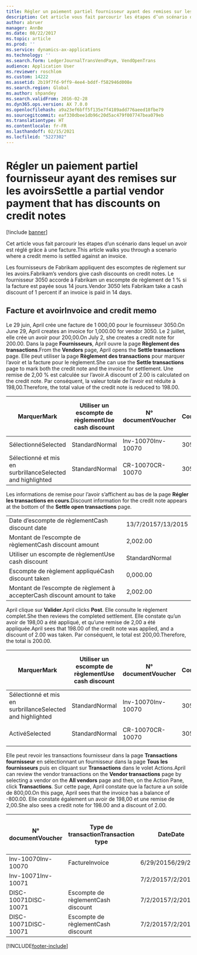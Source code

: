 ```yaml
---
title: Régler un paiement partiel fournisseur ayant des remises sur les avoirs
description: Cet article vous fait parcourir les étapes d’un scénario dans lequel un avoir est réglé grâce à une facture.
author: abruer
manager: AnnBe
ms.date: 08/22/2017
ms.topic: article
ms.prod: ''
ms.service: dynamics-ax-applications
ms.technology: ''
ms.search.form: LedgerJournalTransVendPaym, VendOpenTrans
audience: Application User
ms.reviewer: roschlom
ms.custom: 14222
ms.assetid: 2b19f7fd-9ff9-4ee4-bddf-f582946d008e
ms.search.region: Global
ms.author: shpandey
ms.search.validFrom: 2016-02-28
ms.dyn365.ops.version: AX 7.0.0
ms.openlocfilehash: a9a23ef6bff5f135e7f4189add776aeed18fbe79
ms.sourcegitcommit: eaf330dbee1db96c20d5ac479f007747bea079eb
ms.translationtype: HT
ms.contentlocale: fr-FR
ms.lasthandoff: 02/15/2021
ms.locfileid: "5227302"
---
```

# <a name="settle-a-partial-vendor-payment-that-has-discounts-on-credit-notes"></a><span data-ttu-id="2e084-103">Régler un paiement partiel fournisseur ayant des remises sur les avoirs</span><span class="sxs-lookup"><span data-stu-id="2e084-103">Settle a partial vendor payment that has discounts on credit notes</span></span>

[!include [banner](../includes/banner.md)]

<span data-ttu-id="2e084-104">Cet article vous fait parcourir les étapes d’un scénario dans lequel un avoir est réglé grâce à une facture.</span><span class="sxs-lookup"><span data-stu-id="2e084-104">This article walks you through a scenario where a credit memo is settled against an invoice.</span></span>

<span data-ttu-id="2e084-105">Les fournisseurs de Fabrikam appliquent des escomptes de règlement sur les avoirs.</span><span class="sxs-lookup"><span data-stu-id="2e084-105">Fabrikam’s vendors give cash discounts on credit notes.</span></span> <span data-ttu-id="2e084-106">Le fournisseur 3050 accorde à Fabrikam un escompte de règlement de 1 % si la facture est payée sous 14 jours.</span><span class="sxs-lookup"><span data-stu-id="2e084-106">Vendor 3050 lets Fabrikam take a cash discount of 1 percent if an invoice is paid in 14 days.</span></span>

## <a name="invoice-and-credit-memo"></a><span data-ttu-id="2e084-107">Facture et avoir</span><span class="sxs-lookup"><span data-stu-id="2e084-107">Invoice and credit memo</span></span>
<span data-ttu-id="2e084-108">Le 29 juin, April crée une facture de 1 000,00 pour le fournisseur 3050.</span><span class="sxs-lookup"><span data-stu-id="2e084-108">On June 29, April creates an invoice for 1,000.00 for vendor 3050.</span></span> <span data-ttu-id="2e084-109">Le 2 juillet, elle crée un avoir pour 200,00.</span><span class="sxs-lookup"><span data-stu-id="2e084-109">On July 2, she creates a credit note for 200.00.</span></span> <span data-ttu-id="2e084-110">Dans la page **Fournisseurs**, April ouvre la page **Règlement des transactions**.</span><span class="sxs-lookup"><span data-stu-id="2e084-110">From the **Vendors** page, April opens the **Settle transactions** page.</span></span> <span data-ttu-id="2e084-111">Elle peut utiliser la page **Règlement des transactions** pour marquer l’avoir et la facture pour le règlement.</span><span class="sxs-lookup"><span data-stu-id="2e084-111">She can use the **Settle transactions** page to mark both the credit note and the invoice for settlement.</span></span> <span data-ttu-id="2e084-112">Une remise de 2,00 % est calculée sur l’avoir.</span><span class="sxs-lookup"><span data-stu-id="2e084-112">A discount of 2.00 is calculated on the credit note.</span></span> <span data-ttu-id="2e084-113">Par conséquent, la valeur totale de l’avoir est réduite à 198,00.</span><span class="sxs-lookup"><span data-stu-id="2e084-113">Therefore, the total value of the credit note is reduced to 198.00.</span></span>

| <span data-ttu-id="2e084-114">Marquer</span><span class="sxs-lookup"><span data-stu-id="2e084-114">Mark</span></span>                     | <span data-ttu-id="2e084-115">Utiliser un escompte de règlement</span><span class="sxs-lookup"><span data-stu-id="2e084-115">Use cash discount</span></span> | <span data-ttu-id="2e084-116">N° document</span><span class="sxs-lookup"><span data-stu-id="2e084-116">Voucher</span></span>   | <span data-ttu-id="2e084-117">Compte</span><span class="sxs-lookup"><span data-stu-id="2e084-117">Account</span></span> | <span data-ttu-id="2e084-118">Date</span><span class="sxs-lookup"><span data-stu-id="2e084-118">Date</span></span>      | <span data-ttu-id="2e084-119">Date d’échéance</span><span class="sxs-lookup"><span data-stu-id="2e084-119">Due date</span></span>  | <span data-ttu-id="2e084-120">Facture</span><span class="sxs-lookup"><span data-stu-id="2e084-120">Invoice</span></span> | <span data-ttu-id="2e084-121">Montant dans la devise de transaction</span><span class="sxs-lookup"><span data-stu-id="2e084-121">Amount in transaction currency</span></span> | <span data-ttu-id="2e084-122">Devise</span><span class="sxs-lookup"><span data-stu-id="2e084-122">Currency</span></span> | <span data-ttu-id="2e084-123">Montant à régler</span><span class="sxs-lookup"><span data-stu-id="2e084-123">Amount to settle</span></span> |
|--------------------------|-------------------|-----------|---------|-----------|-----------|---------|--------------------------------|----------|------------------|
| <span data-ttu-id="2e084-124">Sélectionné</span><span class="sxs-lookup"><span data-stu-id="2e084-124">Selected</span></span>                 | <span data-ttu-id="2e084-125">Standard</span><span class="sxs-lookup"><span data-stu-id="2e084-125">Normal</span></span>            | <span data-ttu-id="2e084-126">Inv-10070</span><span class="sxs-lookup"><span data-stu-id="2e084-126">Inv-10070</span></span> | <span data-ttu-id="2e084-127">3050</span><span class="sxs-lookup"><span data-stu-id="2e084-127">3050</span></span>    | <span data-ttu-id="2e084-128">6/29/2015</span><span class="sxs-lookup"><span data-stu-id="2e084-128">6/29/2015</span></span> | <span data-ttu-id="2e084-129">7/29/2015</span><span class="sxs-lookup"><span data-stu-id="2e084-129">7/29/2015</span></span> | <span data-ttu-id="2e084-130">10070</span><span class="sxs-lookup"><span data-stu-id="2e084-130">10070</span></span>   | <span data-ttu-id="2e084-131">-1 000,00</span><span class="sxs-lookup"><span data-stu-id="2e084-131">-1,000.00</span></span>                      | <span data-ttu-id="2e084-132">USD</span><span class="sxs-lookup"><span data-stu-id="2e084-132">USD</span></span>      | <span data-ttu-id="2e084-133">-990,00</span><span class="sxs-lookup"><span data-stu-id="2e084-133">-990.00</span></span>          |
| <span data-ttu-id="2e084-134">Sélectionné et mis en surbrillance</span><span class="sxs-lookup"><span data-stu-id="2e084-134">Selected and highlighted</span></span> | <span data-ttu-id="2e084-135">Standard</span><span class="sxs-lookup"><span data-stu-id="2e084-135">Normal</span></span>            | <span data-ttu-id="2e084-136">CR-10070</span><span class="sxs-lookup"><span data-stu-id="2e084-136">CR-10070</span></span>  | <span data-ttu-id="2e084-137">3050</span><span class="sxs-lookup"><span data-stu-id="2e084-137">3050</span></span>    | <span data-ttu-id="2e084-138">7/2/2015</span><span class="sxs-lookup"><span data-stu-id="2e084-138">7/2/2015</span></span>  | <span data-ttu-id="2e084-139">7/29/2015</span><span class="sxs-lookup"><span data-stu-id="2e084-139">7/29/2015</span></span> |         | <span data-ttu-id="2e084-140">200,00</span><span class="sxs-lookup"><span data-stu-id="2e084-140">200.00</span></span>                         | <span data-ttu-id="2e084-141">USD</span><span class="sxs-lookup"><span data-stu-id="2e084-141">USD</span></span>      | <span data-ttu-id="2e084-142">198,00</span><span class="sxs-lookup"><span data-stu-id="2e084-142">198.00</span></span>           |

<span data-ttu-id="2e084-143">Les informations de remise pour l’avoir s’affichent au bas de la page **Régler les transactions en cours**.</span><span class="sxs-lookup"><span data-stu-id="2e084-143">Discount information for the credit note appears at the bottom of the **Settle open transactions** page.</span></span>

|                              |           |
|------------------------------|-----------|
| <span data-ttu-id="2e084-144">Date d’escompte de règlement</span><span class="sxs-lookup"><span data-stu-id="2e084-144">Cash discount date</span></span>           | <span data-ttu-id="2e084-145">13/7/2015</span><span class="sxs-lookup"><span data-stu-id="2e084-145">7/13/2015</span></span> |
| <span data-ttu-id="2e084-146">Montant de l’escompte de règlement</span><span class="sxs-lookup"><span data-stu-id="2e084-146">Cash discount amount</span></span>         | <span data-ttu-id="2e084-147">2,00</span><span class="sxs-lookup"><span data-stu-id="2e084-147">2.00</span></span>      |
| <span data-ttu-id="2e084-148">Utiliser un escompte de règlement</span><span class="sxs-lookup"><span data-stu-id="2e084-148">Use cash discount</span></span>            | <span data-ttu-id="2e084-149">Standard</span><span class="sxs-lookup"><span data-stu-id="2e084-149">Normal</span></span>    |
| <span data-ttu-id="2e084-150">Escompte de règlement appliqué</span><span class="sxs-lookup"><span data-stu-id="2e084-150">Cash discount taken</span></span>          | <span data-ttu-id="2e084-151">0,00</span><span class="sxs-lookup"><span data-stu-id="2e084-151">0.00</span></span>      |
| <span data-ttu-id="2e084-152">Montant de l’escompte de règlement à accepter</span><span class="sxs-lookup"><span data-stu-id="2e084-152">Cash discount amount to take</span></span> | <span data-ttu-id="2e084-153">2,00</span><span class="sxs-lookup"><span data-stu-id="2e084-153">2.00</span></span>      |

<span data-ttu-id="2e084-154">April clique sur **Valider**.</span><span class="sxs-lookup"><span data-stu-id="2e084-154">April clicks **Post**.</span></span> <span data-ttu-id="2e084-155">Elle consulte le règlement complet.</span><span class="sxs-lookup"><span data-stu-id="2e084-155">She then reviews the completed settlement.</span></span> <span data-ttu-id="2e084-156">Elle constate qu’un avoir de 198,00 a été appliqué, et qu’une remise de 2,00 a été appliquée.</span><span class="sxs-lookup"><span data-stu-id="2e084-156">April sees that 198.00 of the credit note was applied, and a discount of 2.00 was taken.</span></span> <span data-ttu-id="2e084-157">Par conséquent, le total est 200,00.</span><span class="sxs-lookup"><span data-stu-id="2e084-157">Therefore, the total is 200.00.</span></span>

| <span data-ttu-id="2e084-158">Marquer</span><span class="sxs-lookup"><span data-stu-id="2e084-158">Mark</span></span>                     | <span data-ttu-id="2e084-159">Utiliser un escompte de règlement</span><span class="sxs-lookup"><span data-stu-id="2e084-159">Use cash discount</span></span> | <span data-ttu-id="2e084-160">N° document</span><span class="sxs-lookup"><span data-stu-id="2e084-160">Voucher</span></span>   | <span data-ttu-id="2e084-161">Compte</span><span class="sxs-lookup"><span data-stu-id="2e084-161">Account</span></span> | <span data-ttu-id="2e084-162">Date</span><span class="sxs-lookup"><span data-stu-id="2e084-162">Date</span></span>      | <span data-ttu-id="2e084-163">Date d’échéance</span><span class="sxs-lookup"><span data-stu-id="2e084-163">Due date</span></span>  | <span data-ttu-id="2e084-164">Facture</span><span class="sxs-lookup"><span data-stu-id="2e084-164">Invoice</span></span>  | <span data-ttu-id="2e084-165">Montant dans la devise de transaction</span><span class="sxs-lookup"><span data-stu-id="2e084-165">Amount in transaction currency</span></span> | <span data-ttu-id="2e084-166">Devise</span><span class="sxs-lookup"><span data-stu-id="2e084-166">Currency</span></span> | <span data-ttu-id="2e084-167">Montant à régler</span><span class="sxs-lookup"><span data-stu-id="2e084-167">Amount to settle</span></span> |
|--------------------------|-------------------|-----------|---------|-----------|-----------|----------|--------------------------------|----------|------------------|
| <span data-ttu-id="2e084-168">Sélectionné et mis en surbrillance</span><span class="sxs-lookup"><span data-stu-id="2e084-168">Selected and highlighted</span></span> | <span data-ttu-id="2e084-169">Standard</span><span class="sxs-lookup"><span data-stu-id="2e084-169">Normal</span></span>            | <span data-ttu-id="2e084-170">Inv-10070</span><span class="sxs-lookup"><span data-stu-id="2e084-170">Inv-10070</span></span> | <span data-ttu-id="2e084-171">3050</span><span class="sxs-lookup"><span data-stu-id="2e084-171">3050</span></span>    | <span data-ttu-id="2e084-172">6/29/2015</span><span class="sxs-lookup"><span data-stu-id="2e084-172">6/29/2015</span></span> | <span data-ttu-id="2e084-173">7/29/2015</span><span class="sxs-lookup"><span data-stu-id="2e084-173">7/29/2015</span></span> | <span data-ttu-id="2e084-174">10070</span><span class="sxs-lookup"><span data-stu-id="2e084-174">10070</span></span>    | <span data-ttu-id="2e084-175">-1 000,00</span><span class="sxs-lookup"><span data-stu-id="2e084-175">-1,000.00</span></span>                      | <span data-ttu-id="2e084-176">USD</span><span class="sxs-lookup"><span data-stu-id="2e084-176">USD</span></span>      | <span data-ttu-id="2e084-177">-200,00</span><span class="sxs-lookup"><span data-stu-id="2e084-177">-200.00</span></span>          |
| <span data-ttu-id="2e084-178">Activé</span><span class="sxs-lookup"><span data-stu-id="2e084-178">Selected</span></span>                 | <span data-ttu-id="2e084-179">Standard</span><span class="sxs-lookup"><span data-stu-id="2e084-179">Normal</span></span>            | <span data-ttu-id="2e084-180">CR-10070</span><span class="sxs-lookup"><span data-stu-id="2e084-180">CR-10070</span></span>  | <span data-ttu-id="2e084-181">3050</span><span class="sxs-lookup"><span data-stu-id="2e084-181">3050</span></span>    | <span data-ttu-id="2e084-182">7/2/2015</span><span class="sxs-lookup"><span data-stu-id="2e084-182">7/2/2015</span></span>  | <span data-ttu-id="2e084-183">7/29/2015</span><span class="sxs-lookup"><span data-stu-id="2e084-183">7/29/2015</span></span> | <span data-ttu-id="2e084-184">CR-10070</span><span class="sxs-lookup"><span data-stu-id="2e084-184">CR-10070</span></span> | <span data-ttu-id="2e084-185">200,00</span><span class="sxs-lookup"><span data-stu-id="2e084-185">200.00</span></span>                         | <span data-ttu-id="2e084-186">USD</span><span class="sxs-lookup"><span data-stu-id="2e084-186">USD</span></span>      | <span data-ttu-id="2e084-187">198,00</span><span class="sxs-lookup"><span data-stu-id="2e084-187">198.00</span></span>           |

<span data-ttu-id="2e084-188">Elle peut revoir les transactions fournisseur dans la page **Transactions fournisseur** en sélectionnant un fournisseur dans la page **Tous les fournisseurs** puis en cliquant sur **Transactions** dans le volet Actions.</span><span class="sxs-lookup"><span data-stu-id="2e084-188">April can review the vendor transactions on the **Vendor transactions** page by selecting a vendor on the **All vendors** page and then, on the Action Pane, click **Transactions**.</span></span> <span data-ttu-id="2e084-189">Sur cette page, April constate que la facture a un solde de 800,00.</span><span class="sxs-lookup"><span data-stu-id="2e084-189">On this page, April sees that the invoice has a balance of -800.00.</span></span> <span data-ttu-id="2e084-190">Elle constate également un avoir de 198,00 et une remise de 2,00.</span><span class="sxs-lookup"><span data-stu-id="2e084-190">She also sees a credit note for 198.00 and a discount of 2.00.</span></span>

| <span data-ttu-id="2e084-191">N° document</span><span class="sxs-lookup"><span data-stu-id="2e084-191">Voucher</span></span>    | <span data-ttu-id="2e084-192">Type de transaction</span><span class="sxs-lookup"><span data-stu-id="2e084-192">Transaction type</span></span> | <span data-ttu-id="2e084-193">Date</span><span class="sxs-lookup"><span data-stu-id="2e084-193">Date</span></span>      | <span data-ttu-id="2e084-194">Facture</span><span class="sxs-lookup"><span data-stu-id="2e084-194">Invoice</span></span> | <span data-ttu-id="2e084-195">Montant au débit dans la devise de transaction</span><span class="sxs-lookup"><span data-stu-id="2e084-195">Amount in transaction currency debit</span></span> | <span data-ttu-id="2e084-196">Montant au crédit dans la devise de transaction</span><span class="sxs-lookup"><span data-stu-id="2e084-196">Amount in transaction currency credit</span></span> | <span data-ttu-id="2e084-197">Solde</span><span class="sxs-lookup"><span data-stu-id="2e084-197">Balance</span></span> | <span data-ttu-id="2e084-198">Devise</span><span class="sxs-lookup"><span data-stu-id="2e084-198">Currency</span></span> |
|------------|------------------|-----------|---------|--------------------------------------|---------------------------------------|---------|----------|
| <span data-ttu-id="2e084-199">Inv-10070</span><span class="sxs-lookup"><span data-stu-id="2e084-199">Inv-10070</span></span>  | <span data-ttu-id="2e084-200">Facture</span><span class="sxs-lookup"><span data-stu-id="2e084-200">Invoice</span></span>          | <span data-ttu-id="2e084-201">6/29/2015</span><span class="sxs-lookup"><span data-stu-id="2e084-201">6/29/2015</span></span> | <span data-ttu-id="2e084-202">10070</span><span class="sxs-lookup"><span data-stu-id="2e084-202">10070</span></span>   |                                      | <span data-ttu-id="2e084-203">1 000,00</span><span class="sxs-lookup"><span data-stu-id="2e084-203">1,000.00</span></span>                              | <span data-ttu-id="2e084-204">-800,00</span><span class="sxs-lookup"><span data-stu-id="2e084-204">-800.00</span></span> | <span data-ttu-id="2e084-205">USD</span><span class="sxs-lookup"><span data-stu-id="2e084-205">USD</span></span>      |
| <span data-ttu-id="2e084-206">Inv-10071</span><span class="sxs-lookup"><span data-stu-id="2e084-206">Inv-10071</span></span>  |                  | <span data-ttu-id="2e084-207">7/2/2015</span><span class="sxs-lookup"><span data-stu-id="2e084-207">7/2/2015</span></span>  | <span data-ttu-id="2e084-208">CR10071</span><span class="sxs-lookup"><span data-stu-id="2e084-208">CR10071</span></span> | <span data-ttu-id="2e084-209">200,00</span><span class="sxs-lookup"><span data-stu-id="2e084-209">200.00</span></span>                               |                                       | <span data-ttu-id="2e084-210">0,00</span><span class="sxs-lookup"><span data-stu-id="2e084-210">0.00</span></span>    | <span data-ttu-id="2e084-211">USD</span><span class="sxs-lookup"><span data-stu-id="2e084-211">USD</span></span>      |
| <span data-ttu-id="2e084-212">DISC-10071</span><span class="sxs-lookup"><span data-stu-id="2e084-212">DISC-10071</span></span> |  <span data-ttu-id="2e084-213">Escompte de règlement</span><span class="sxs-lookup"><span data-stu-id="2e084-213">Cash discount</span></span>   | <span data-ttu-id="2e084-214">7/2/2015</span><span class="sxs-lookup"><span data-stu-id="2e084-214">7/2/2015</span></span>  |         | <span data-ttu-id="2e084-215">2,00</span><span class="sxs-lookup"><span data-stu-id="2e084-215">2.00</span></span>                                 |                                       | <span data-ttu-id="2e084-216">0,00</span><span class="sxs-lookup"><span data-stu-id="2e084-216">0.00</span></span>    | <span data-ttu-id="2e084-217">USD</span><span class="sxs-lookup"><span data-stu-id="2e084-217">USD</span></span>      |
| <span data-ttu-id="2e084-218">DISC-10071</span><span class="sxs-lookup"><span data-stu-id="2e084-218">DISC-10071</span></span> |  <span data-ttu-id="2e084-219">Escompte de règlement</span><span class="sxs-lookup"><span data-stu-id="2e084-219">Cash discount</span></span>   | <span data-ttu-id="2e084-220">7/2/2015</span><span class="sxs-lookup"><span data-stu-id="2e084-220">7/2/2015</span></span>  |         |                                      | <span data-ttu-id="2e084-221">2,00</span><span class="sxs-lookup"><span data-stu-id="2e084-221">2.00</span></span>                                  | <span data-ttu-id="2e084-222">0,00</span><span class="sxs-lookup"><span data-stu-id="2e084-222">0.00</span></span>    | <span data-ttu-id="2e084-223">USD</span><span class="sxs-lookup"><span data-stu-id="2e084-223">USD</span></span>      |







[!INCLUDE[footer-include](../../includes/footer-banner.md)]